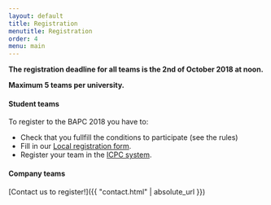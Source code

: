 ```yaml
---
layout: default
title: Registration
menutitle: Registration
order: 4
menu: main
---
```


**The registration deadline for all teams is the 2nd of October 2018 at noon.**

**Maximum 5 teams per university.**

#### Student teams
To register to the BAPC 2018 you have to:

<ul>
 <li>Check that you fullfill the conditions to participate (see the rules)</li>
 <li>Fill in our <a target="_blank" href="https://docs.google.com/forms/d/e/1FAIpQLSenaplzB2o0wjQwf37Eq5p2dL79YhE1bqaXq060N-hZopn_dQ/viewform?usp=sf_link">Local registration form</a>.</li> 
 <li>Register your team in the <a target="_blank" href="https://icpc.baylor.edu/regionals/finder/bapc-preliminaries-2018">ICPC system</a>.    </li>  
</ul>

#### Company teams
[Contact us to register!]({{ "contact.html" | absolute_url }})
